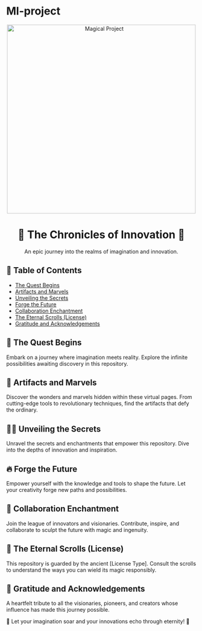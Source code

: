 # Ml-project

<p align="center">
  <img src="magical_image.png" alt="Magical Project" width="500">
</p>

<h1 align="center">🌟 The Chronicles of Innovation 🚀</h1>

<p align="center">
  An epic journey into the realms of imagination and innovation.
</p>

## 📜 Table of Contents

- [The Quest Begins](#the-quest-begins)
- [Artifacts and Marvels](#artifacts-and-marvels)
- [Unveiling the Secrets](#unveiling-the-secrets)
- [Forge the Future](#forge-the-future)
- [Collaboration Enchantment](#collaboration-enchantment)
- [The Eternal Scrolls (License)](#the-eternal-scrolls-license)
- [Gratitude and Acknowledgements](#gratitude-and-acknowledgements)

## 🔮 The Quest Begins

Embark on a journey where imagination meets reality. Explore the infinite possibilities awaiting discovery in this repository.

## 🌌 Artifacts and Marvels

Discover the wonders and marvels hidden within these virtual pages. From cutting-edge tools to revolutionary techniques, find the artifacts that defy the ordinary.

## 🧙‍♂️ Unveiling the Secrets

Unravel the secrets and enchantments that empower this repository. Dive into the depths of innovation and inspiration.

## 🔥 Forge the Future

Empower yourself with the knowledge and tools to shape the future. Let your creativity forge new paths and possibilities.

## 🌟 Collaboration Enchantment

Join the league of innovators and visionaries. Contribute, inspire, and collaborate to sculpt the future with magic and ingenuity.

## 📜 The Eternal Scrolls (License)

This repository is guarded by the ancient [License Type]. Consult the scrolls to understand the ways you can wield its magic responsibly.

## 🙏 Gratitude and Acknowledgements

A heartfelt tribute to all the visionaries, pioneers, and creators whose influence has made this journey possible.

🚀 Let your imagination soar and your innovations echo through eternity! 🌌

